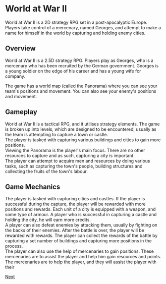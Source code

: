 # World at War II

World at War II is a 2D strategy RPG set in a post-apocalyptic Europe. Players take control of a mercenary, named Georges, and attempt to make a name for himself in the world by capturing and holding enemy cities.

## Overview

World at War II is a 2.5D strategy RPG. Players play as Georges, who is a mercenary who has been recruited by the German government. Georges is a young soldier on the edge of his career and has a young wife for company.   
  

The game has a world map (called the Panorama) where you can see your team's positions and movement. You can also see your enemy's positions and movement.  
 

## Gameplay

World at War II is a tactical RPG, and it utilises strategy elements. The game is broken up into levels, which are designed to be encountered, usually as the team is attempting to capture a town or castle.  
   The player is tasked with capturing various buildings and cities to gain more positions.  
    Viewing the Panorama is the player's main focus. There are no other resources to capture and as such, capturing a city is important.   
   The player can attempt to acquire men and resources by doing various tasks, such as capturing the town's people, building structures and collecting the fruits of the town's labour.  
  

## Game Mechanics

The player is tasked with capturing cities and castles. If the player is successful during the capture, the player will be rewarded with more positions and rewards. Each unit of a city is equipped with a weapon, and some type of armour. A player who is successful in capturing a castle and holding the city, he will earn more credits.  
   A player can also defeat enemies by attacking them, usually by fighting on the backs of their enemies. After the battle is over, the player will be rewarded with rewards. The player can collect the rewards of the battle by capturing a set number of buildings and capturing more positions in the process.  
   The player can also use the help of mercenaries to gain positions. These mercenaries are to assist the player and help him gain resources and points.  
   The mercenaries are to help the player, and they will assist the player with their

[Next](273.md)